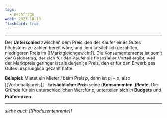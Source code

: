```yaml
---
tags:
  - nachfrage
week: 2023-10-18
flashcard: true
---
```

***

Der **Unterschied** zwischen dem Preis, den der Käufer eines Gutes höchstens zu zahlen bereit wäre, und dem tatsächlich gezahlten, niedrigeren Preis im [[Marktgleichgewicht]]. 
Die Konsumentenrente ist somit der Geldbetrag, der sich für den Käufer als finanzieller Vorteil ergibt, weil der Marktpreis geringer ist als derjenige Preis, den er für den Erwerb des Gutes ursprünglich gezahlt hätte.

**Beispiel:**
Mietet ein Mieter $i$ beim Preis $p$, dann ist $p_{i} - p$, also [[Vorbehaltspreis]] - **tatsächlicher Preis** seine **(Konsumenten-)Rente**.
Die Gründe für ein unterschiedlichen Wert für $p_{i}$ unterteilen sich in **Budgets** und **Präferenzen**.

***
*siehe auch [[Produzentenrente]]*
